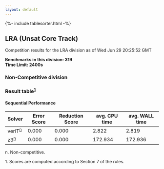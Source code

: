 ```yaml
---
layout: default
---
```

{%- include tablesorter.html -%}

##  LRA (Unsat Core Track)

Competition results for the LRA division as of Wed Jun 29 20:25:52 GMT

**Benchmarks in this division: 319**
<br/>
**Time Limit: 2400s**


###  Non-Competitive division 
### Result table<sup><a href="#fn1">1</a></sup>
 




#### Sequential Performance
<table id="sequential" class="result sorted">
<thead>
<tr>
<th class="center">Solver</th>

<th class="center">Error Score</th>
<th class="center">Reduction Score</th>
<th class="center">avg. CPU time </th>
<th class="center">avg. WALL time </th>
</tr>
</thead>
<tr>
<td>veriT<SUP><a href="#fn">n</a></SUP>
</td>
<td class="right">0.000</td>
<td class="right">0.000</td>
<td class="right">2.822</td>
<td class="right">2.819</td>
</tr>
<tr>
<td>z3<SUP><a href="#fn">n</a></SUP>
</td>
<td class="right">0.000</td>
<td class="right">0.000</td>
<td class="right">172.934</td>
<td class="right">172.936</td>
</tr>
</table>
<span id="fn"> n. Non-competitive.</span>

<span id="fn1"> 1. Scores are computed according to Section 7 of the rules.</span>



